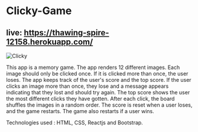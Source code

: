 # Clicky-Game
## live: https://thawing-spire-12158.herokuapp.com/

![Clicky](/public/assets/images/Clicky.gif)


This app is a memory game.
The app renders 12 different images. Each image should only be clicked once. If it is clicked more than once, the user loses. 
The app keeps track of the user's score and the top score. If the user clicks an image more than once, they lose and a message appears indicating that they lost and should try again.
The top score shows the user the most different clicks they have gotten. After each click, the board shuffles the images in a random order. The score is reset when a user loses, and the game restarts. The game also restarts if a user wins. 

Technologies used : HTML, CSS, Reactjs and Bootstrap. 
